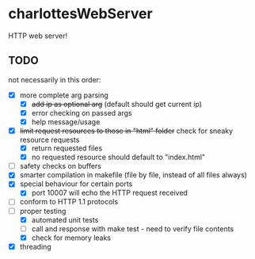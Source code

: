 # charlottesWebServer
HTTP web server!

## TODO
not necessarily in this order:
 - [x] more complete arg parsing
   - [x] ~~add ip as optional arg~~ (default should get current ip)
   - [x] error checking on passed args
   - [x] help message/usage
 - [x] ~~limit request resources to those in "html" folder~~ check for sneaky resource requests
   - [x] return requested files
   - [x] no requested resource should default to "index.html"
 - [ ] safety checks on buffers
 - [x] smarter compilation in makefile (file by file, instead of all files always)
 - [x] special behaviour for certain ports
   - [x] port 10007 will echo the HTTP request received
 - [ ] conform to HTTP 1.1 protocols
 - [ ] proper testing
   - [x] automated unit tests
   - [ ] call and response with make test - need to verify file contents
   - [x] check for memory leaks
 - [x] threading
